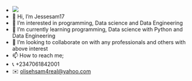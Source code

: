 - <img src ="Jesse12.jpg">
- 👋 Hi, I’m Jessesam17
- 👀 I’m interested in programming, Data science and Data Engineering
- 🌱 I’m currently learning programming, Data science with Python and Data Engineering
- 💞️ I’m looking to collaborate on with any professionals and others with above interest
- 📫 How to reach me;
- 📞 +2347061842001
- ✉️ olisehsam4real@yahoo.com

<!---
Jessesam17/Jessesam17 is a ✨ special ✨ repository because its `README.md` (this file) appears on your GitHub profile.
You can click the Preview link to take a look at your changes.
--->
